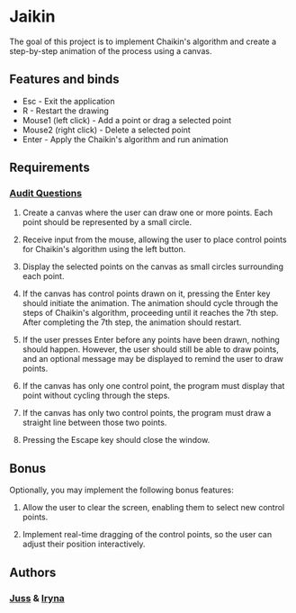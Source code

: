 # Jaikin
The goal of this project is to implement Chaikin's algorithm and create a step-by-step animation of the process using a canvas.

## Features and binds
* Esc - Exit the application
* R - Restart the drawing
* Mouse1 (left click) - Add a point or drag a selected point
* Mouse2 (right click) - Delete a selected point
* Enter - Apply the Chaikin's algorithm and run animation 

## Requirements
### [Audit Questions](https://github.com/01-edu/public/tree/master/subjects/java/raids/Jaikin/audit)

1. Create a canvas where the user can draw one or more points. Each point should be represented by a small circle.

2. Receive input from the mouse, allowing the user to place control points for Chaikin's algorithm using the left button.

3. Display the selected points on the canvas as small circles surrounding each point.

4. If the canvas has control points drawn on it, pressing the Enter key should initiate the animation. The animation should cycle through the steps of Chaikin's algorithm, proceeding until it reaches the 7th step. After completing the 7th step, the animation should restart.

5. If the user presses Enter before any points have been drawn, nothing should happen. However, the user should still be able to draw points, and an optional message may be displayed to remind the user to draw points.

6. If the canvas has only one control point, the program must display that point without cycling through the steps.

7. If the canvas has only two control points, the program must draw a straight line between those two points.

8. Pressing the Escape key should close the window.

## Bonus
Optionally, you may implement the following bonus features:

1. Allow the user to clear the screen, enabling them to select new control points.

2. Implement real-time dragging of the control points, so the user can adjust their position interactively.


## Authors 
### [Juss](https://01.kood.tech/git/juss/jaikin) & [Iryna](https://01.kood.tech/git/ivelychk)
